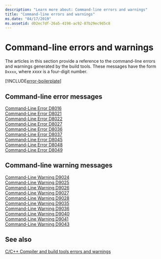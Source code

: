 ```yaml
---
description: "Learn more about: Command-line errors and warnings"
title: "Command-line errors and warnings"
ms.date: "04/17/2019"
ms.assetid: d02ec7df-26a5-4198-ac92-87b29ec9d5c8
---
```

# Command-line errors and warnings

The articles in this section provide a reference to the command-line errors and warnings generated by the build tools. These messages have the form `Dxxxx`, where *xxxx* is a four-digit number.

[!INCLUDE[error-boilerplate](../../error-messages/includes/error-boilerplate.md)]

## Command-line error messages

[Command-Line Error D8016](../../error-messages/tool-errors/command-line-error-d8016.md) \
[Command-Line Error D8021](../../error-messages/tool-errors/command-line-error-d8021.md) \
[Command-Line Error D8022](../../error-messages/tool-errors/command-line-error-d8022.md) \
[Command-Line Error D8027](../../error-messages/tool-errors/command-line-error-d8027.md) \
[Command-Line Error D8036](../../error-messages/tool-errors/command-line-error-d8036.md) \
[Command-Line Error D8037](../../error-messages/tool-errors/command-line-error-d8037.md) \
[Command-Line Error D8045](../../error-messages/tool-errors/command-line-error-d8045.md) \
[Command-Line Error D8048](../../error-messages/tool-errors/command-line-error-d8048.md) \
[Command-Line Error D8049](../../error-messages/tool-errors/command-line-error-d8049.md)

## Command-line warning messages

[Command-Line Warning D9024](../../error-messages/tool-errors/command-line-warning-d9024.md) \
[Command-Line Warning D9025](../../error-messages/tool-errors/command-line-warning-d9025.md) \
[Command-Line Warning D9026](../../error-messages/tool-errors/command-line-warning-d9026.md) \
[Command-Line Warning D9027](../../error-messages/tool-errors/command-line-warning-d9027.md) \
[Command-Line Warning D9028](../../error-messages/tool-errors/command-line-warning-d9028.md) \
[Command-Line Warning D9035](../../error-messages/tool-errors/command-line-warning-d9035.md) \
[Command-Line Warning D9036](../../error-messages/tool-errors/command-line-warning-d9036.md) \
[Command-Line Warning D9040](../../error-messages/tool-errors/command-line-warning-d9040.md) \
[Command-Line Warning D9041](../../error-messages/tool-errors/command-line-warning-d9041.md) \
[Command-Line Warning D9043](../../error-messages/tool-errors/command-line-warning-d9043.md)

## See also

[C/C++ Compiler and build tools errors and warnings](../compiler-errors-1/c-cpp-build-errors.md)
